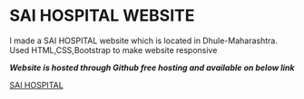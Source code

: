 # SAI HOSPITAL WEBSITE
I made a SAI HOSPITAL website which is located in Dhule-Maharashtra.
Used HTML,CSS,Bootstrap to make website responsive

**_Website is hosted through Github free hosting and available on below link_**

[SAI HOSPITAL](https://dhan9588.github.io/sai-hospital/index.html)
